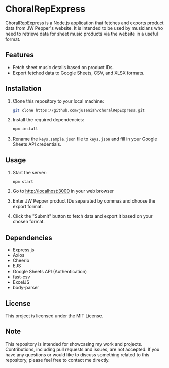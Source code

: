# ChoralRepExpress

ChoralRepExpress is a Node.js application that fetches and exports product data from JW Pepper's website. It is intended to be used by musicians who need to retrieve data for sheet music products via the website in a useful format.

## Features

- Fetch sheet music details based on product IDs.
- Export fetched data to Google Sheets, CSV, and XLSX formats.

## Installation

1. Clone this repository to your local machine:

    ```bash
    git clone https://github.com/juseniah/choralRepExpress.git
    ```

2. Install the required dependencies:

    ```bash
    npm install
    ```

3. Rename the `keys.sample.json` file to `keys.json` and fill in your Google Sheets API credentials.

## Usage

1. Start the server:

    ```npm start```

2. Go to [http://localhost:3000](http://localhost:3000) in your web browser

3. Enter JW Pepper product IDs separated by commas and choose the export format.

4. Click the "Submit" button to fetch data and export it based on your chosen format.

## Dependencies

- Express.js
- Axios
- Cheerio
- EJS
- Google Sheets API (Authentication)
- fast-csv
- ExcelJS
- body-parser

## License

This project is licensed under the MIT License.

## Note

This repository is intended for showcasing my work and projects. Contributions, including pull requests and issues, are not accepted. If you have any questions or would like to discuss something related to this repository, please feel free to contact me directly.
